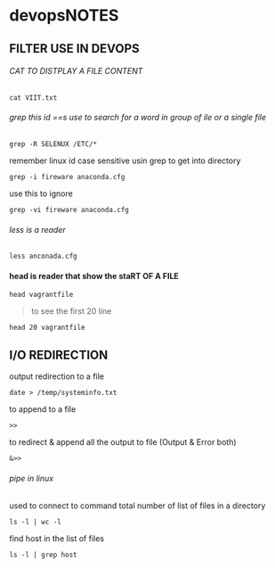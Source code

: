 # devopsNOTES
## FILTER USE IN DEVOPS
###### CAT TO DISTPLAY A FILE CONTENT
``` 
cat VIIT.txt
```

###### grep  this id ==s use to search for a word in group of ile or a single file
```
grep -R SELENUX /ETC/*
```
remember linux id case sensitive
usin grep to get into directory
```
grep -i fireware anaconda.cfg
```
use this to ignore
```
grep -vi fireware anaconda.cfg
```

###### less is a reader
```
less anconada.cfg
```

#### head is reader that show the staRT OF A FILE
```
head vagrantfile
```
> to see the first 20 line 
```
head 20 vagrantfile
```


## I/O REDIRECTION
output redirection to a file
```
date > /temp/systeminfo.txt
```
to append to a file

```
>>
```
to redirect & append all the output to file (Output & Error both)

```
&>>
```
 
###### pipe in linux 
used to connect to command
total number of list of files in a directory
```
ls -l | wc -l
```
find host in the list of files
```
ls -l | grep host
```

